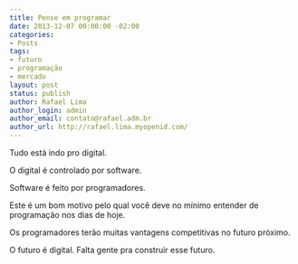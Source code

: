 ```yaml
---
title: Pense em programar
date: 2013-12-07 00:00:00 -02:00
categories:
- Posts
tags:
- futuro
- programação
- mercado
layout: post
status: publish
author: Rafael Lima
author_login: admin
author_email: contato@rafael.adm.br
author_url: http://rafael.lima.myopenid.com/
---
```


Tudo está indo pro digital.

O digital é controlado por software.

Software é feito por programadores.

Este é um bom motivo pelo qual você deve no mínimo entender de programação nos dias de hoje.

Os programadores terão muitas vantagens competitivas no futuro próximo.

O futuro é digital. Falta gente pra construir esse futuro.


